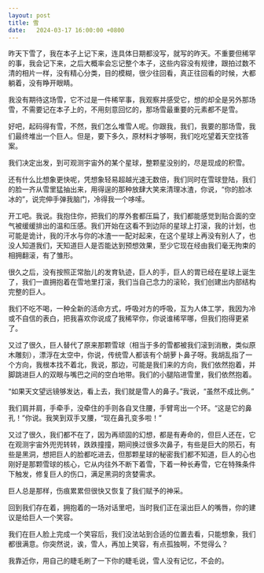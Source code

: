 ```yaml
---
layout: post
title: 雪
date:   2024-03-17 16:00:00 +0800
---
```



昨天下雪了，我在本子上记下来，连具体日期都没写，就写的昨天。不重要但稀罕的事，我会记下来，之后大概率会忘记整个本子，这些内容没有规律，跟拍过数不清的相片一样，没有精心分类，目的模糊，很少往回看，真正往回看的时候，大都躺着，没有睁开眼睛。  


我没有期待这场雪，它不过是一件稀罕事，我观察并感受它，想的却全是另外那场雪，不需要记在本子上的，不用刻意回忆的，那场雪最重要的元素都不是雪。

好吧，起码得有雪，不然，我们怎么堆雪人呢。你跟我，我们，我要的那场雪，我们最终堆出一个巨人。但是，要下多久，原材料才够啊，我们吃吃望着天空找答案。

我们决定出发，到可观测宇宙外的某个星球，整颗星没别的，尽是现成的积雪。

还有什么比想象更快呢，凭想象轻易超越光速无数倍，我们同时在雪球登陆，我们的脸一齐从雪里猛抽出来，用得逞的那种放肆大笑来清理冰渣，你说，“你的脸冰冰的”，说完伸手弹我脑门，冷得我一个哆嗦。

开工吧。我说。我抱住你，把我们的厚外套都压扁了，我们都能感觉到贴合面的空气被缓缓排出的温和压感。我们开始在这看不到边际的星球上打滚，我的计划，也可能是诡计，我的汗水与你的冰渣一一配对起来，在这个星球上再没有别人了，也没人知道我们，天知道巨人是否能达到预想效果，至少它现在经由我们毫无拘束的相拥翻滚，有了雏形。

很久之后，没有按照正常胎儿的发育轨迹，巨人的手，巨人的胃已经在星球上诞生了，我们一直拥抱着在雪地里打滚，我们当自己念力的滚轮，我们创建出内部结构完整的巨人。

我们不吃不喝，一种全新的活命方式，呼吸对方的呼吸，互为人体工学，我因为冷或不自信的表白，把我喜欢你说成了我稀罕你，你说谁稀罕哪，但我们抱得更紧了。

又过了很久，巨人替代了原来那颗雪球（相当于多的雪都被我们滚到消散，类似原木雕刻），漂浮在太空中，你说，传统雪人都该有个胡萝卜鼻子呀。我胡乱指了一个方向，我根本找不着北，我说，那边，可能是我们来的方向，我们依然抱着，并脚跳进巨人的双眼与嘴巴之间的空白地带。我们的小腿陷进雪里，我们依然抱着。

“如果天文望远镜够发达，看上去，我们就是雪人的鼻子。”我说，“虽然不成比例。”

我们肩并肩，手牵手，没牵住的手则各自叉住腰，手臂弯出一个环。“这是它的鼻孔！”你说。我笑到双手叉腰，“现在鼻孔变多啦！”

又过了很久，我们都不在了，因为再顽固的幻想，都是有寿命的，但巨人还在，它在观测宇宙外兜兜转转，跌跌撞撞，期间换过很多次鼻子，有些是巨大的陨石，有些是黑洞，想把巨人的脸都吃进去，但那颗星球的秘密我们都不知道，巨人的心也刚好是那颗雪球的核心，它从内往外不断下着雪，下着一种长寿雪，它在特殊条件下触发，修复巨人的伤口，满足黑洞的贪婪需求。

巨人总是那样，伤痕累累但很快又恢复了我们赋予的神采。

回到我们存在着，拥抱着的一场对话里吧，当时我们正在滚出巨人的嘴唇，你的建议是给巨人一个笑容。

我们在巨人脸上完成一个笑容后，我们没法站到合适的位置去看，只能想象，我们都很满意。你突然说，诶，雪人，再加上笑容，有点孤独啊，不觉得么？

我靠近你，用自己的睫毛刷了一下你的睫毛说，雪人没有记忆，不会的。 
